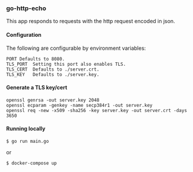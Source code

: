 ### go-http-echo

This app responds to requests with the http request encoded in json.

#### Configuration

The following are configurable by environment variables:
```
PORT Defaults to 8080.
TLS_PORT  Setting this port also enables TLS.
TLS_CERT  Defaults to ./server.crt.
TLS_KEY   Defaults to ./server.key.
```

#### Generate a TLS key/cert
```
openssl genrsa -out server.key 2048
openssl ecparam -genkey -name secp384r1 -out server.key
openssl req -new -x509 -sha256 -key server.key -out server.crt -days 3650
```

#### Running locally

```$ go run main.go```

or

```$ docker-compose up```

